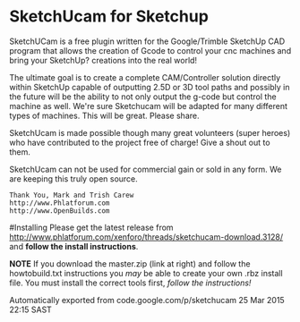 # SketchUcam for Sketchup
SketchUCam is a free plugin written for the Google/Trimble SketchUp CAD program that allows the creation of 
Gcode to control your cnc machines and bring your SketchUp? creations into the real world!

The ultimate goal is to create a complete CAM/Controller solution directly within SketchUp 
capable of outputting 2.5D or 3D tool paths and possibly in the future will be the ability 
to not only output the g-code but control the machine as well. We're sure Sketchucam will be 
adapted for many different types of machines. This will be great. Please share.

SketchUcam is made possible though many great volunteers (super heroes) who have contributed to 
the project free of charge! Give a shout out to them.

SketchUcam can not be used for commercial gain or sold in any form. We are keeping this truly open source.
```
Thank You, Mark and Trish Carew 
http://www.Phlatforum.com 
http://www.OpenBuilds.com 
```
#Installing
Please get the latest release from
http://www.phlatforum.com/xenforo/threads/sketchucam-download.3128/
and **follow the install instructions**.

**NOTE**
If you download the master.zip (link at right) and follow the howtobuild.txt instructions you *may* be able 
to create your own .rbz install file.  You must install the correct tools first, *follow the instructions!*


Automatically exported from code.google.com/p/sketchucam 25 Mar 2015 22:15 SAST
